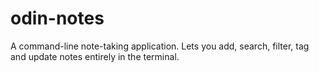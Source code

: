 # odin-notes
A command-line note-taking application.
Lets you add, search, filter, tag and update notes entirely in the terminal.
